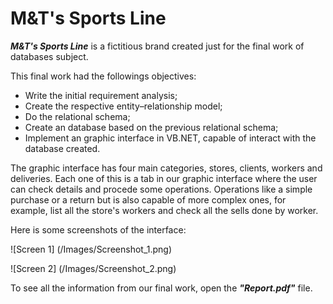 # M&T's Sports Line

*__M&T's Sports Line__* is a fictitious brand created just for the final work of databases subject.

This final work had the followings objectives:

- Write the initial requirement analysis;
- Create the respective entity–relationship model;
- Do the relational schema;
- Create an database based on the previous relational schema;
- Implement an graphic interface in VB.NET, capable of interact with the database created. 

The graphic interface has four main categories, stores, clients, workers and deliveries. Each one of this is a tab in our graphic interface where the user 
can check details and procede some operations. Operations like a simple purchase or a return but is also capable of more complex ones, for example, list all
the store's workers and check all the sells done by worker.

Here is some screenshots of the interface:

![Screen 1] (/Images/Screenshot_1.png)

![Screen 2] (/Images/Screenshot_2.png)

To see all the information from our final work, open the *__"Report.pdf"__* file.
